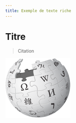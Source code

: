```yaml
---
title: Exemple de texte riche
---
```

# Titre

> Citation

![](/public/media/uploads/wikipedia-logo-version-2.svg)